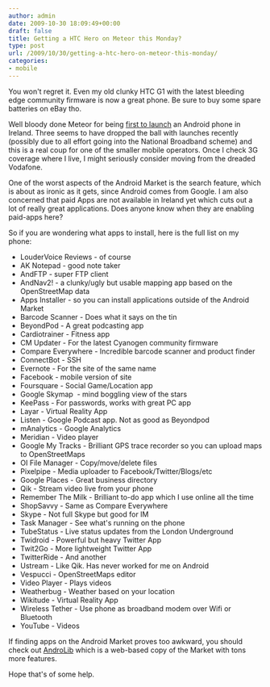 ```yaml
---
author: admin
date: 2009-10-30 18:09:49+00:00
draft: false
title: Getting a HTC Hero on Meteor this Monday?
type: post
url: /2009/10/30/getting-a-htc-hero-on-meteor-this-monday/
categories:
- mobile
---
```


You won't regret it. Even my old clunky HTC G1 with the latest bleeding edge community firmware is now a great phone. Be sure to buy some spare batteries on eBay tho.

Well bloody done Meteor for being [first to launch](https://phones.meteor.ie/htc_hero_signup/) an Android phone in Ireland. Three seems to have dropped the ball with launches recently (possibly due to all effort going into the National Broadband scheme) and this is a real coup for one of the smaller mobile operators. Once I check 3G coverage where I live, I might seriously consider moving from the dreaded Vodafone.

One of the worst aspects of the Android Market is the search feature, which is about as ironic as it gets, since Android comes from Google. I am also concerned that paid Apps are not available in Ireland yet which cuts out a lot of really great applications. Does anyone know when they are enabling paid-apps here?

So if you are wondering what apps to install, here is the full list on my phone:



* LouderVoice Reviews - of course
* AK Notepad - good note taker
* AndFTP - super FTP client
* AndNav2! - a clunky/ugly but usable mapping app based on the OpenStreetMap data
* Apps Installer - so you can install applications outside of the Android Market
* Barcode Scanner - Does what it says on the tin
* BeyondPod - A great podcasting app
* Cardiotrainer - Fitness app
* CM Updater - For the latest Cyanogen community firmware
* Compare Everywhere - Incredible barcode scanner and product finder
* ConnectBot - SSH
* Evernote - For the site of the same name
* Facebook - mobile version of site
* Foursquare - Social Game/Location app
* Google Skymap  - mind boggling view of the stars
* KeePass - For passwords, works with great PC app
* Layar - Virtual Reality App
* Listen - Google Podcast app. Not as good as Beyondpod
* mAnalytics - Google Analytics
* Meridian - Video player
* Google My Tracks - Brilliant GPS trace recorder so you can upload maps to OpenStreetMaps
* OI File Manager - Copy/move/delete files
* Pixelpipe - Media uploader to Facebook/Twitter/Blogs/etc
* Google Places - Great business directory
* Qik - Stream video live from your phone
* Remember The Milk - Brilliant to-do app which I use online all the time
* ShopSavvy - Same as Compare Everywhere
* Skype - Not full Skype but good for IM
* Task Manager - See what's running on the phone
* TubeStatus - Live status updates from the London Underground
* Twidroid - Powerful but heavy Twitter App
* Twit2Go - More lightweight Twitter App
* TwitterRide - And another
* Ustream - Like Qik. Has never worked for me on Android
* Vespucci - OpenStreetMaps editor
* Video Player - Plays videos
* Weatherbug - Weather based on your location
* Wikitude - Virtual Reality App
* Wireless Tether - Use phone as broadband modem over Wifi or Bluetooth
* YouTube - Videos

If finding apps on the Android Market proves too awkward, you should check out [AndroLib](http://www.androlib.com/) which is a web-based copy of the Market with tons more features.

Hope that's of some help.
